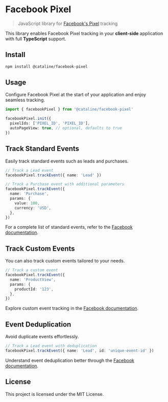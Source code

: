 # Facebook Pixel

> JavaScript library for [Facebook's Pixel](https://developers.facebook.com/docs/meta-pixel/get-started/) tracking

This library enables Facebook Pixel tracking in your **client-side** application with full **TypeScript** support.

## Install

```bash
npm install @cataline/facebook-pixel
```

## Usage

Configure Facebook Pixel at the start of your application and enjoy seamless tracking.

```ts
import { facebookPixel } from '@cataline/facebook-pixel'

facebookPixel.init({
  pixelIds: ['PIXEL_ID', 'PIXEL_ID'],
  autoPageView: true, // optional, defaults to true
})
```

## Track Standard Events

Easily track standard events such as leads and purchases.

```ts
// Track a Lead event
facebookPixel.trackEvent({ name: 'Lead' })

// Track a Purchase event with additional parameters
facebookPixel.trackEvent({
  name: 'Purchase',
  params: {
    value: 100,
    currency: 'USD',
  },
})
```

For a complete list of standard events, refer to the [Facebook documentation](https://en-gb.facebook.com/business/help/402791146561655?id=1205376682832142).

## Track Custom Events

You can also track custom events tailored to your needs.

```ts
// Track a custom event
facebookPixel.trackEvent({
  name: 'ProductView',
  params: {
    productId: '123',
  },
})
```

Explore custom event tracking in the [Facebook documentation](https://developers.facebook.com/docs/meta-pixel/implementation/conversion-tracking/?locale=en_US#tracking-custom-events).

## Event Deduplication

Avoid duplicate events effortlessly.

```ts
// Track a Lead event with deduplication
facebookPixel.trackEvent({ name: 'Lead', id: 'unique-event-id' })
```

Understand event deduplication better through the [Facebook documentation](https://developers.facebook.com/docs/marketing-api/conversions-api/deduplicate-pixel-and-server-events?locale=en_US).

## License

This project is licensed under the MIT License.
